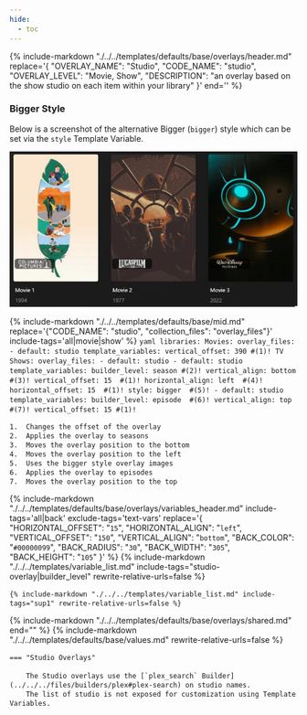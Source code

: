 ```yaml
---
hide:
  - toc
---
```

{%
    include-markdown "./../../templates/defaults/base/overlays/header.md"
    replace='{
        "OVERLAY_NAME": "Studio", 
        "CODE_NAME": "studio",
        "OVERLAY_LEVEL": "Movie, Show",
        "DESCRIPTION": "an overlay based on the show studio on each item within your library"
    }'
    end='<!--rec-sub-->'
%}

### Bigger Style

Below is a screenshot of the alternative Bigger (`bigger`) style which can be set via the `style` Template Variable.

![studio_bigger](../../assets/images/defaults/overlays/studio_bigger.jpg)

{% 
    include-markdown "./../../templates/defaults/base/mid.md" 
    replace='{"CODE_NAME": "studio", "collection_files": "overlay_files"}' 
    include-tags='all|movie|show' 
%}
    ```yaml
    libraries:
      Movies:
        overlay_files:
          - default: studio
            template_variables:
              vertical_offset: 390 #(1)!
      TV Shows:
        overlay_files:
          - default: studio
          - default: studio
            template_variables:
              builder_level: season #(2)!
              vertical_align: bottom  #(3)!
              vertical_offset: 15  #(1)!
              horizontal_align: left  #(4)!
              horizontal_offset: 15  #(1)!
              style: bigger  #(5)!
          - default: studio
            template_variables:
              builder_level: episode  #(6)!
              vertical_align: top  #(7)!
              vertical_offset: 15 #(1)!
    ```

    1.  Changes the offset of the overlay
    2.  Applies the overlay to seasons
    3.  Moves the overlay position to the bottom
    4.  Moves the overlay position to the left
    5.  Uses the bigger style overlay images
    6.  Applies the overlay to episodes
    7.  Moves the overlay position to the top

{% 
    include-markdown "./../../templates/defaults/base/overlays/variables_header.md"
    include-tags='all|back'
    exclude-tags='text-vars'
    replace='{
        "HORIZONTAL_OFFSET": "`15`",
        "HORIZONTAL_ALIGN": "`left`",
        "VERTICAL_OFFSET": "`150`",
        "VERTICAL_ALIGN": "`bottom`",
        "BACK_COLOR": "`#00000099`",
        "BACK_RADIUS": "`30`",
        "BACK_WIDTH": "`305`",
        "BACK_HEIGHT": "`105`"
    }'
%}
    {%
        include-markdown "./../../templates/variable_list.md"
        include-tags="studio-overlay|builder_level"
        rewrite-relative-urls=false
    %}

    {% include-markdown "./../../templates/variable_list.md" include-tags="sup1" rewrite-relative-urls=false %}

{% include-markdown "./../../templates/defaults/base/overlays/shared.md" end="<!--text-variables-->" %}
{% include-markdown "./../../templates/defaults/base/values.md" rewrite-relative-urls=false %}

    === "Studio Overlays"
    
        The Studio overlays use the [`plex_search` Builder](../../../files/builders/plex#plex-search) on studio names. 
        The list of studio is not exposed for customization using Template Variables.
